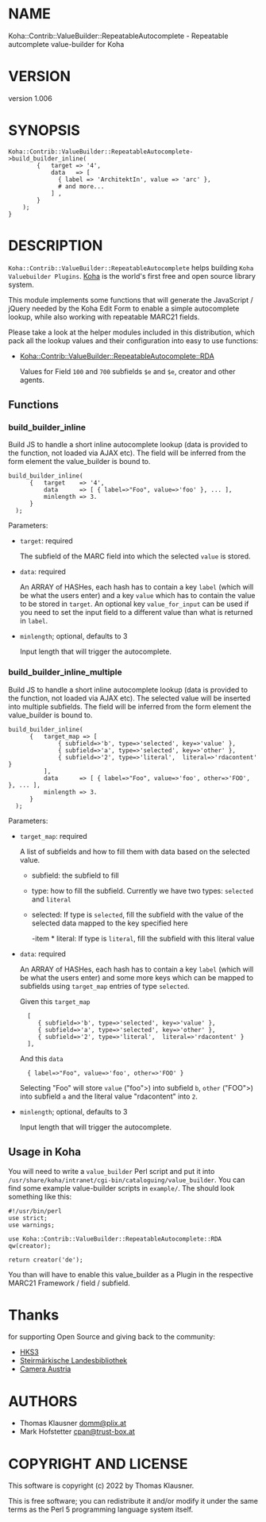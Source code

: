 # NAME

Koha::Contrib::ValueBuilder::RepeatableAutocomplete - Repeatable autcomplete value-builder for Koha

# VERSION

version 1.006

# SYNOPSIS

    Koha::Contrib::ValueBuilder::RepeatableAutocomplete->build_builder_inline(
            {   target => '4',
                data   => [
                  { label => 'ArchitektIn', value => 'arc' },
                  # and more...
                ] ,
            }
        );
    }

# DESCRIPTION

`Koha::Contrib::ValueBuilder::RepeatableAutocomplete` helps building
`Koha Valuebuilder Plugins`. [Koha](https://koha-community.org/) is
the world's first free and open source library system.

This module implements some functions that will generate the
JavaScript / jQuery needed by the Koha Edit Form to enable a simple
autocomplete lookup, while also working with repeatable MARC21 fields.

Please take a look at the helper modules included in this
distribution, which pack all the lookup values and their configuration
into easy to use functions:

- [Koha::Contrib::ValueBuilder::RepeatableAutocomplete::RDA](https://metacpan.org/pod/Koha%3A%3AContrib%3A%3AValueBuilder%3A%3ARepeatableAutocomplete%3A%3ARDA)

    Values for Field `100` and `700` subfields `$e` and `$e`, creator
    and other agents.

## Functions

### build\_builder\_inline

Build JS to handle a short inline autocomplete lookup (data is
provided to the function, not loaded via AJAX etc). The field will be
inferred from the form element the value\_builder is bound to.

    build_builder_inline(
          {   target    => '4',
              data      => [ { label=>"Foo", value=>'foo' }, ... ],
              minlength => 3.
          }
      );

Parameters:

- `target`: required

    The subfield of the MARC field into which the selected `value` is stored.

- `data`: required

    An ARRAY of HASHes, each hash has to contain a key `label` (which
    will be what the users enter) and a key `value` which has to contain
    the value to be stored in `target`. An optional key
    `value_for_input` can be used if you need to set the input field to a
    different value than what is returned in `label`.

- `minlength`; optional, defaults to 3

    Input length that will trigger the autocomplete.

### build\_builder\_inline\_multiple

Build JS to handle a short inline autocomplete lookup (data is
provided to the function, not loaded via AJAX etc). The selected value
will be inserted into multiple subfields. The field will be inferred
from the form element the value\_builder is bound to.

    build_builder_inline(
          {   target_map => [
                  { subfield=>'b', type=>'selected', key=>'value' },
                  { subfield=>'a', type=>'selected', key=>'other' },
                  { subfield=>'2', type=>'literal',  literal=>'rdacontent' }
              ],
              data      => [ { label=>"Foo", value=>'foo', other=>'FOO', }, ... ],
              minlength => 3.
          }
      );

Parameters:

- `target_map`: required

    A list of subfields and how to fill them with data based on the selected value.

    - subfield: the subfield to fill
    - type: how to fill the subfield. Currently we have two types:
    `selected` and `literal`
    - selected: If type is `selected`, fill the subfield with the
    value of the selected data mapped to the key specified here

        \-item \* literal: If type is `literal`, fill the subfield with this literal value

- `data`: required

    An ARRAY of HASHes, each hash has to contain a key `label` (which
    will be what the users enter) and some more keys which can be mapped
    to subfields using `target_map` entries of type `selected`.

    Given this `target_map`

        [
           { subfield=>'b', type=>'selected', key=>'value' },
           { subfield=>'a', type=>'selected', key=>'other' },
           { subfield=>'2', type=>'literal',  literal=>'rdacontent' }
        ],

    And this `data`

        { label=>"Foo", value=>'foo', other=>'FOO' }

    Selecting "Foo" will store `value` ("foo">) into subfield `b`,
    `other` ("FOO">) into subfield `a` and the literal value
    "rdacontent" into `2`.

- `minlength`; optional, defaults to 3

    Input length that will trigger the autocomplete.

## Usage in Koha

You will need to write a `value_builder` Perl script and put it into
`/usr/share/koha/intranet/cgi-bin/cataloguing/value_builder`. You can
find some example value-builder scripts in `example/`. The should
look something like this:

    #!/usr/bin/perl
    use strict;
    use warnings;
    
    use Koha::Contrib::ValueBuilder::RepeatableAutocomplete::RDA qw(creator);
    
    return creator('de');

You than will have to enable this value\_builder as a Plugin in the
respective MARC21 Framework / field / subfield.

# Thanks

for supporting Open Source and giving back to the community:

- [HKS3](https://koha-support.eu)
- [Steirmärkische Landesbibliothek](https://www.landesbibliothek.steiermark.at/)
- [Camera Austria](https://camera-austria.at/)

# AUTHORS

- Thomas Klausner <domm@plix.at>
- Mark Hofstetter <cpan@trust-box.at>

# COPYRIGHT AND LICENSE

This software is copyright (c) 2022 by Thomas Klausner.

This is free software; you can redistribute it and/or modify it under
the same terms as the Perl 5 programming language system itself.
